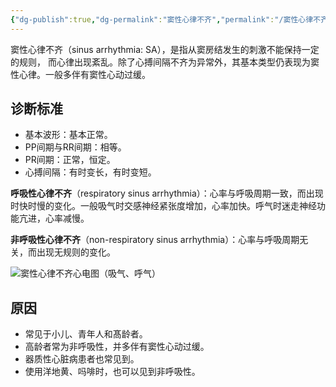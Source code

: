 ```yaml
---
{"dg-publish":true,"dg-permalink":"窦性心律不齐","permalink":"/窦性心律不齐/"}
---
```



窦性心律不齐（sinus arrhythmia: SA），是指从窦房结发生的刺激不能保持一定的规则， 而心律出现紊乱。除了心搏间隔不齐为异常外，其基本类型仍表现为窦性心律。一般多伴有窦性心动过缓。

## 诊断标准

-   基本波形：基本正常。
-   PP间期与RR间期：相等。
-   PR间期：正常，恒定。
-   心搏间隔：有时变长，有时变短。

**呼吸性心律不齐**（respiratory sinus arrhythmia）：心率与呼吸周期一致，而出现时快时慢的变化。一般吸气时交感神经紧张度增加，心率加快。呼气时迷走神经功能亢进，心率减慢。

**非呼吸性心律不齐**（non-respiratory sinus arrhythmia）：心率与呼吸周期无关，而出现无规则的变化。

![窦性心律不齐心电图（吸气、呼气）](https://file.tsu.tw/d/file/20161209/63ca6392270520c8ede156c9b6645560.jpg)

## 原因

-   常见于小儿、青年人和髙龄者。
-   高龄者常为非呼吸性，并多伴有窦性心动过缓。
-   器质性心脏病患者也常见到。
-   使用洋地黄、吗啡时，也可以见到非呼吸性。
